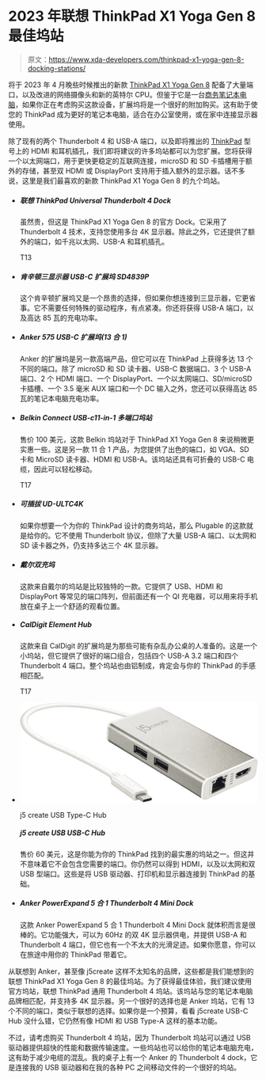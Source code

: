 # 2023 年联想 ThinkPad X1 Yoga Gen 8 最佳坞站

> 原文：<https://www.xda-developers.com/thinkpad-x1-yoga-gen-8-docking-stations/>

将于 2023 年 4 月晚些时候推出的新款 [ThinkPad X1 Yoga Gen 8](https://www.xda-developers.com/lenovo-thinkpad-x1-yoga-gen-8/) 配备了大量端口，以及改进的网络摄像头和新的英特尔 CPU。但鉴于它是一台[商务笔记本电脑](https://www.xda-developers.com/best-business-laptops/)，如果你正在考虑购买这款设备，扩展坞将是一个很好的附加购买。这有助于使您的 ThinkPad 成为更好的笔记本电脑，适合在办公室使用，或在家中连接显示器使用。

除了现有的两个 Thunderbolt 4 和 USB-A 端口，以及即将推出的 [ThinkPad](https://www.xda-developers.com/best-thinkpads/) 型号上的 HDMI 和耳机插孔，我们即将建议的许多坞站都可以为您扩展。您将获得一个以太网端口，用于更快更稳定的互联网连接，microSD 和 SD 卡插槽用于额外的存储，甚至双 HDMI 或 DisplayPort 支持用于插入额外的显示器。话不多说，这里是我们最喜欢的新款 ThinkPad X1 Yoga Gen 8 的九个坞站。

*   ##### 联想 ThinkPad Universal Thunderbolt 4 Dock

    虽然贵，但这是 ThinkPad X1 Yoga Gen 8 的官方 Dock。它采用了 Thunderbolt 4 技术，支持您使用多台 4K 显示器。除此之外，它还提供了额外的端口，如千兆以太网、USB-A 和耳机插孔。

    T13
*   ##### 肯辛顿三显示器 USB-C 扩展坞 SD4839P

    这个肯辛顿扩展坞又是一个昂贵的选择，但如果你想连接到三显示器，它更省事。它不需要任何特殊的驱动程序，有点紧凑。你还将获得 USB-A 端口，以及高达 85 瓦的充电功率。

*   ##### Anker 575 USB-C 扩展坞(13 合 1)

    Anker 的扩展坞是另一款高端产品，但它可以在 ThinkPad 上获得多达 13 个不同的端口。除了 microSD 和 SD 读卡器、USB-C 数据端口、3 个 USB-A 端口、2 个 HDMI 端口、一个 DisplayPort、一个以太网端口、SD/microSD 卡插槽、一个 3.5 毫米 AUX 端口和一个 DC 输入之外，您还可以获得高达 85 瓦的笔记本电脑充电功率。

*   ##### Belkin Connect USB-c11-in-1 多端口坞站

    售价 100 美元，这款 Belkin 坞站对于 ThinkPad X1 Yoga Gen 8 来说稍微更实惠一些。这是另一款 11 合 1 产品，为您提供了出色的端口，如 VGA、SD 卡和 MicroSD 读卡器、HDMI 和 USB-A。该坞站还具有可折叠的 USB-C 电缆，因此可以轻松移动。

    T17
*   ##### 可插拔 UD-ULTC4K

    如果你想要一个为你的 ThinkPad 设计的商务坞站，那么 Plugable 的这款就是给你的。它不使用 Thunderbolt 协议，但除了大量 USB-A 端口、以太网和 SD 读卡器之外，仍支持多达三个 4K 显示器。

*   ##### 戴尔双充坞

    这款来自戴尔的坞站是比较独特的一款。它提供了 USB、HDMI 和 DisplayPort 等常见的端口阵列，但前面还有一个 QI 充电器，可以用来将手机放在桌子上一个舒适的观看位置。

*   ##### CalDigit Element Hub

    这款来自 CalDigit 的扩展坞是为那些可能有杂乱办公桌的人准备的。这是一个小坞站，但它提供了很好的端口组合，包括四个 USB-A 3.2 端口和四个 Thunderbolt 4 端口。整个坞站也由铝制成，肯定会与你的 ThinkPad 的手感相匹配。

    T17
*   <picture>![This is a pricier USB Type-C hub with multiple ports. In addition to Gigabit Ethernet, it has two USB 3.0 ports and HDMI.](img/4067719ae03bb0dc4be7a3b8940e98cd.png)</picture>

    j5 create USB Type-C Hub

    ##### j5 create USB USB-C Hub

    售价 60 美元，这是你能为你的 ThinkPad 找到的最实惠的坞站之一。但这并不意味着它不会包含您需要的端口。你仍然可以得到 HDMI，以及以太网和双 USB 型端口。这些是将 USB 驱动器、打印机和显示器连接到 ThinkPad 的基础。

*   ##### Anker PowerExpand 5 合 1 Thunderbolt 4 Mini Dock

    这款 Anker PowerExpand 5 合 1 Thunderbolt 4 Mini Dock 就体积而言是很棒的。它功能强大，可以为 60Hz 的双 4K 显示器供电，并提供 USB-A 和 Thunderbolt 4 端口，但它也有一个不太大的光滑足迹。如果你愿意，你可以在旅途中用你的 ThinkPad 带着它。

从联想到 Anker，甚至像 j5create 这样不太知名的品牌，这些都是我们能想到的联想 ThinkPad X1 Yoga Gen 8 的最佳坞站。为了获得最佳体验，我们建议使用官方坞站，联想 ThinkPad 通用 Thunderbolt 4 坞站。该坞站与您的笔记本电脑品牌相匹配，并支持多 4K 显示器。另一个很好的选择也是 Anker 坞站，它有 13 个不同的端口，类似于联想的选择。如果你是一个预算，看看 j5create USB-C Hub 没什么错，它仍然有像 HDMI 和 USB Type-A 这样的基本功能。

不过，请考虑购买 Thunderbolt 4 坞站，因为 Thunderbolt 坞站可以通过 USB 驱动器提供超快的性能和数据传输速度。一些坞站也可以给你的笔记本电脑充电，这有助于减少电缆的混乱。我的桌子上有一个 Anker 的 Thunderbolt 4 dock，它是连接我的 USB 驱动器和在我的各种 PC 之间移动文件的一个很好的坞站。